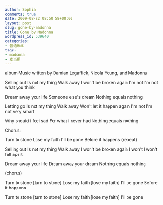 ```yaml
---
author: Sophia
comments: true
date: 2009-08-22 08:50:58+00:00
layout: post
slug: gone-by-madonna
title: Gone by Madonna
wordpress_id: 639640
categories:
- 音语乐丝
tags:
- madonna
- 麦当娜
---
```


album:Music
written by Damian Legaffick, Nicola Young, and Madonna

Selling out
Is not my thing
Walk away
I won't be broken again
I'm not
I'm not what you think

Dream away your life
Someone else's dream
Nothing equals nothing

Letting go
Is not my thing
Walk away
Won't let it happen again
I'm not
I'm not very smart

Why should I feel sad
For what I never had
Nothing equals nothing

Chorus:

Turn to stone
Lose my faith
I'll be gone
Before it happens
(repeat)

Selling out
Is not my thing
Walk away
I won't be broken again
I won't
I won't fall apart

Dream away your life
Dream away your dream
Nothing equals nothing

(chorus)

Turn to stone [turn to stone]
Lose my faith [lose my faith]
I'll be gone
Before it happens

Turn to stone [turn to stone]
Lose my faith [lose my faith]
I'll be gone
